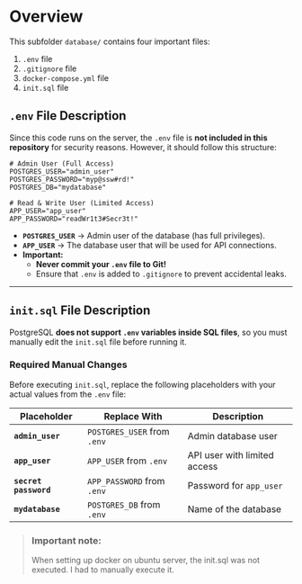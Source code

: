 # Overview

This subfolder `database/` contains four important files:

1. `.env` file  
2. `.gitignore` file  
3. `docker-compose.yml` file  
4. `init.sql` file  

## **`.env` File Description**
Since this code runs on the server, the `.env` file is **not included in this repository** for security reasons. However, it should follow this structure:

```shell
# Admin User (Full Access)
POSTGRES_USER="admin_user"
POSTGRES_PASSWORD="myp@ssw#rd!"
POSTGRES_DB="mydatabase"

# Read & Write User (Limited Access)
APP_USER="app_user"
APP_PASSWORD="readWr1t3#Secr3t!"
```

- **`POSTGRES_USER`** → Admin user of the database (has full privileges).
- **`APP_USER`** → The database user that will be used for API connections.  
- **Important:**  
  - **Never commit your `.env` file to Git!**  
  - Ensure that `.env` is added to `.gitignore` to prevent accidental leaks.  

---

## **`init.sql` File Description**
PostgreSQL **does not support `.env` variables inside SQL files**, so you must manually edit the `init.sql` file before running it.  

### **Required Manual Changes**
Before executing `init.sql`, replace the following placeholders with your actual values from the `.env` file:

| Placeholder                  | Replace With                      | Description |
|------------------------------|-----------------------------------|-------------|
| **`admin_user`**             | `POSTGRES_USER` from `.env`       | Admin database user |
| **`app_user`**               | `APP_USER` from `.env`            | API user with limited access |
| **`secret password`**        | `APP_PASSWORD` from `.env`        | Password for `app_user` |
| **`mydatabase`**             | `POSTGRES_DB` from `.env`         | Name of the database |

> ### Important note:
> When setting up docker on ubuntu server, the init.sql was not executed. I had to manually execute it.
>
>
>